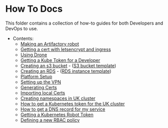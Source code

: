 # How To Docs
This folder contains a collection of how-to guides for both Developers and DevOps to use.

- Contents:
  - [Making an Artifactory robot](artifact-robot.md)
  - [Getting a cert with letsencrypt and ingress](certs.md)
  - [Using Drone](drone-how-to.md)
  - [Getting a Kube Token for a Developer](onboarding.md)
  - [Creating an s3 bucket](s3-provisioning.md) - ([S3 bucket template](examples/s3-temp.yaml))
  - [Creating an RDS](rds-provisioning.md) - ([RDS instance template](examples/rds-temp.yaml))
  - [Platform Setup](platform_setup.md)
  - [Setting up the VPN](vpn.md)
  - [Generating Certs](ca_tls.md)
  - [Importing local Certs](local_certs.md)
  - [Creating namespaces in UK cluster](namespace-how-to.md)
  - [How to get a Kubernetes token for the UK cluster](kubernetes-token.md)
  - [How to get a DNS record for my service](DNS-how-to.md)
  - [Getting a Kubernetes Robot Token](kubernetes-robot-token.md)
  - [Defining a new RBAC policy](define-rbac-policy.md)
